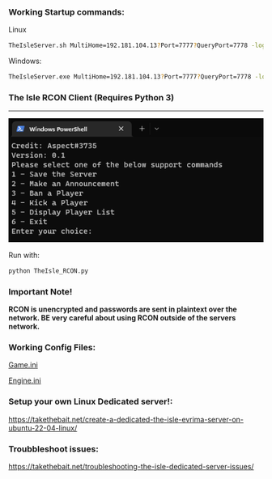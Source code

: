 ### Working Startup commands:

Linux

```bash
TheIsleServer.sh MultiHome=192.181.104.13?Port=7777?QueryPort=7778 -log
```

Windows:

```bash
TheIsleServer.exe MultiHome=192.181.104.13?Port=7777?QueryPort=7778 -log
```

### The Isle RCON Client (Requires Python 3)

---

![Alt text](/RCON_Screenshot.png?raw=true "Screenshot")

Run with:

```bash
python TheIsle_RCON.py
```

### **Important Note!**

**RCON is unencrypted and passwords are sent in plaintext over the network. BE very careful about using RCON outside of the servers network.** 

### Working Config Files:

[Game.ini](https://github.com/modernham/The-Isle-Evrima-Server-Tools/blob/main/Game.ini)

[Engine.ini](https://github.com/modernham/The-Isle-Evrima-Server-Tools/blob/main/Engine.ini)


### Setup your own Linux Dedicated server!:

https://takethebait.net/create-a-dedicated-the-isle-evrima-server-on-ubuntu-22-04-linux/

### Troubbleshoot issues:
https://takethebait.net/troubleshooting-the-isle-dedicated-server-issues/
